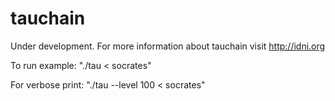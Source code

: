 # tauchain

Under development. For more information about tauchain visit http://idni.org

To run example: "./tau < socrates"

For verbose print: "./tau --level 100 < socrates"
